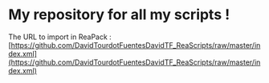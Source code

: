 # My repository for all my scripts !
The URL to import in ReaPack : [https://github.com/DavidTourdotFuentesDavidTF_ReaScripts/raw/master/index.xml](https://github.com/DavidTourdotFuentesDavidTF_ReaScripts/raw/master/index.xml)
